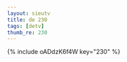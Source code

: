 ```yaml
--- 
layout: sieutv
title: de 230
tags: [detv]
thumb_re: 230
---
```

{% include oADdzK6f4W key="230" %} 

